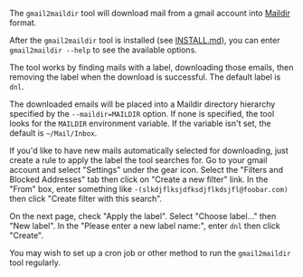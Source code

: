 The `gmail2maildir` tool will download mail from a gmail account into
[Maildir](https://en.wikipedia.org/wiki/Maildir) format.

After the `gmail2maildir` tool is installed \(see
[INSTALL.md](INSTALL.md)\), you can enter `gmail2maildir --help` to
see the available options.

The tool works by finding mails with a label, downloading those
emails, then removing the label when the download is successful.
The default label is `dnl`.

The downloaded emails will be placed into a Maildir directory
hierarchy specified by the `--maildir=MAILDIR` option.  If none is
specified, the tool looks for the `MAILDIR` environment variable.
If the variable isn't set, the default is `~/Mail/Inbox`.

If you'd like to have new mails automatically selected for
downloading, just create a rule to apply the label the tool searches
for.  Go to your gmail account and select "Settings" under the gear
icon.  Select the "Filters and Blocked Addresses" tab then click on
"Create a new filter" link.  In the "From" box, enter something like
`-(slkdjflksjdfksdjflkdsjfl@foobar.com)` then click "Create filter
with this search".

On the next page, check "Apply the label".  Select "Choose label..."
then "New label".  In the "Please enter a new label name:", enter
`dnl` then click "Create".

You may wish to set up a cron job or other method to run the
`gmail2maildir` tool regularly.
